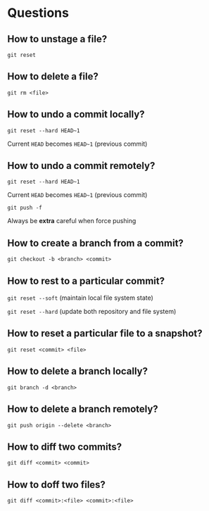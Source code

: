 # Questions

## How to unstage a file?

`git reset`

## How to delete a file?

`git rm <file>`

## How to undo a commit locally?

`git reset --hard HEAD~1`

Current `HEAD` becomes `HEAD~1` (previous commit)

## How to undo a commit remotely?

`git reset --hard HEAD~1`

Current `HEAD` becomes `HEAD~1` (previous commit)

`git push -f`

Always be **extra** careful when force pushing

## How to create a branch from a commit?

`git checkout -b <branch> <commit>`

## How to rest to a particular commit?

`git reset --soft` (maintain local file system state)

`git reset --hard` (update both repository and file system)

## How to reset a particular file to a snapshot?

`git reset <commit> <file>`

## How to delete a branch locally?

`git branch -d <branch>`

## How to delete a branch remotely?

`git push origin --delete <branch>`

## How to diff two commits?

`git diff <commit> <commit>`

## How to doff two files?

`git diff <commit>:<file> <commit>:<file>`
